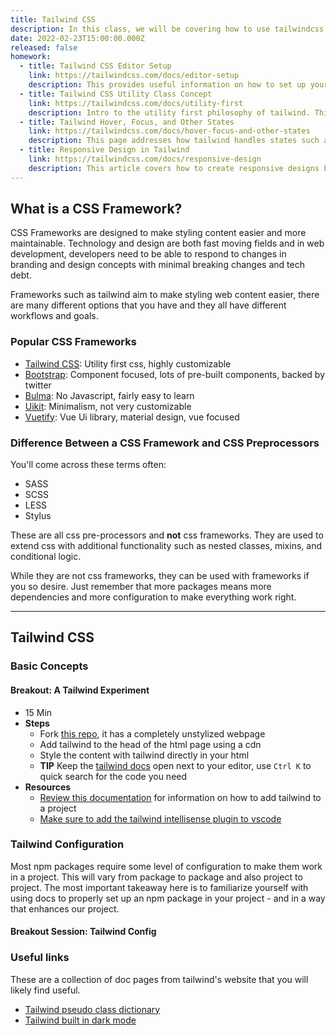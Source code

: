```yaml
---
title: Tailwind CSS
description: In this class, we will be covering how to use tailwindcss in a project.Using these tools, we will get first hand practice using npm packages
date: 2022-02-23T15:00:00.000Z
released: false
homework:
  - title: Tailwind CSS Editor Setup
    link: https://tailwindcss.com/docs/editor-setup
    description: This provides useful information on how to set up your code editor for working with tailwind.
  - title: Tailwind CSS Utility Class Concept
    link: https://tailwindcss.com/docs/utility-first
    description: Intro to the utility first philosophy of tailwind. This page also discusses some of the benefits of using a utility first approach.
  - title: Tailwind Hover, Focus, and Other States
    link: https://tailwindcss.com/docs/hover-focus-and-other-states
    description: This page addresses how tailwind handles states such as hover. It also introduces how tailwind handles breakpoints. This is a long article, I recommend skimming it for familiarity and then coming back to it when you can apply some of the concepts.
  - title: Responsive Design in Tailwind
    link: https://tailwindcss.com/docs/responsive-design
    description: This article covers how to create responsive designs by using tailwind's breakpoints.
---
```


## What is a CSS Framework?

CSS Frameworks are designed to make styling content easier and more maintainable. Technology and design are both fast moving fields and in web development, developers need to be able to respond to changes in branding and design concepts with minimal breaking changes and tech debt.

Frameworks such as tailwind aim to make styling web content easier, there are many different options that you have and they all have different workflows and goals.

### Popular CSS Frameworks

- [Tailwind CSS](https://tailwindcss.com/): Utility first css, highly customizable
- [Bootstrap](https://getbootstrap.com/): Component focused, lots of pre-built components, backed by twitter
- [Bulma](https://bulma.io/): No Javascript, fairly easy to learn
- [Uikit](https://getuikit.com/): Minimalism, not very customizable
- [Vuetify](https://vuetifyjs.com/en/): Vue Ui library, material design, vue focused

### Difference Between a CSS Framework and CSS Preprocessors

You'll come across these terms often:

- SASS
- SCSS
- LESS
- Stylus

These are all css pre-processors and **not** css frameworks. They are used to extend css with additional functionality such as nested classes, mixins, and conditional logic.

While they are not css frameworks, they can be used with frameworks if you so desire. Just remember that more packages means more dependencies and more configuration to make everything work right.

---

## Tailwind CSS

### Basic Concepts

#### Breakout: A Tailwind Experiment

- 15 Min
- **Steps**
  - Fork [this repo](), it has a completely unstylized webpage
  - Add tailwind to the head of the html page using a cdn
  - Style the content with tailwind directly in your html
  - **TIP** Keep the [tailwind docs](https://tailwindcss.com/) open next to your editor, use `Ctrl K` to quick search for the code you need
- **Resources**
  - [Review this documentation](https://tailwindcss.com/docs/installation/play-cdn) for information on how to add tailwind to a project
  - [Make sure to add the tailwind intellisense plugin to vscode](https://marketplace.visualstudio.com/items?itemName=bradlc.vscode-tailwindcss)

### Tailwind Configuration

Most npm packages require some level of configuration to make them work in a project. This will vary from package to package and also project to project. The most important takeaway here is to familiarize yourself with using docs to properly set up an npm package in your project - and in a way that enhances our project.

#### Breakout Session: Tailwind Config

### Useful links

These are a collection of doc pages from tailwind's website that you will likely find useful.

- [Tailwind pseudo class dictionary](https://tailwindcss.com/docs/hover-focus-and-other-states#disabled)
- [Tailwind built in dark mode](https://tailwindcss.com/docs/dark-mode)
